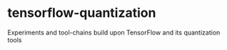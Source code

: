 # tensorflow-quantization
Experiments and tool-chains build upon TensorFlow and its quantization tools
